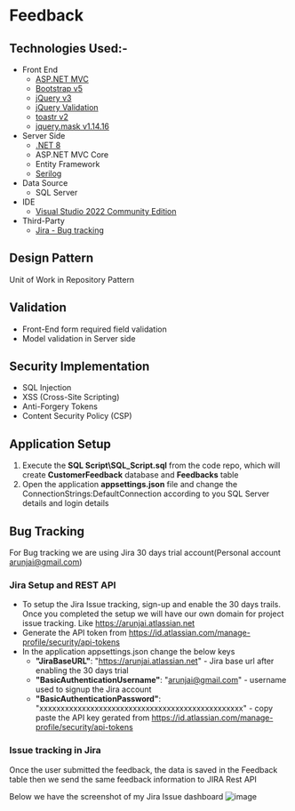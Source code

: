 # Feedback

## Technologies Used:-
- Front End
  - [ASP.NET MVC](https://dotnet.microsoft.com/en-us/apps/aspnet)
  - [Bootstrap v5](https://getbootstrap.com/)
  - [jQuery v3](https://jquery.com/)
  - [jQuery Validation](https://jqueryvalidation.org/)
  - [toastr v2](https://github.com/CodeSeven/toastr)
  - [jquery.mask v1.14.16](https://igorescobar.github.io/jQuery-Mask-Plugin/)
- Server Side
  - [.NET 8](https://dotnet.microsoft.com/en-us/download)
  - ASP.NET MVC Core
  - Entity Framework
  - [Serilog](https://serilog.net/)
- Data Source
  - SQL Server
- IDE
  - [Visual Studio 2022 Community Edition](https://visualstudio.microsoft.com/thank-you-downloading-visual-studio/?sku=Community&channel=Release&version=VS2022&source=VSLandingPage&cid=2030&passive=false)
- Third-Party
  - [Jira - Bug tracking](https://www.atlassian.com/software/jira)
 
## Design Pattern
Unit of Work in Repository Pattern

## Validation
- Front-End form required field validation
- Model validation in Server side

## Security Implementation
- SQL Injection
- XSS (Cross-Site Scripting)
- Anti-Forgery Tokens
- Content Security Policy (CSP)

## Application Setup
1. Execute the **SQL Script\SQL_Script.sql** from the code repo, which will create **CustomerFeedback** database and **Feedbacks** table
2. Open the application **appsettings.json** file and change the ConnectionStrings:DefaultConnection according to you SQL Server details and login details

## Bug Tracking
For Bug tracking we are using Jira 30 days trial account(Personal account arunjai@gmail.com)

### Jira Setup and REST API
- To setup the Jira Issue tracking, sign-up and enable the 30 days trails. Once you completed the setup we will have our own domain for project issue tracking. Like https://arunjai.atlassian.net
- Generate the API token from https://id.atlassian.com/manage-profile/security/api-tokens
- In the application appsettings.json change the below keys
  - **"JiraBaseURL"**: "https://arunjai.atlassian.net" - Jira base url after enabling the 30 days trial
  - **"BasicAuthenticationUsername"**: "arunjai@gmail.com" - username used to signup the Jira account
  - **"BasicAuthenticationPassword"**: "xxxxxxxxxxxxxxxxxxxxxxxxxxxxxxxxxxxxxxxxxxxxxxxx" - copy paste the API key gerated from https://id.atlassian.com/manage-profile/security/api-tokens
 
### Issue tracking in Jira
Once the user submitted the feedback, the data is saved in the Feedback table then we send the same feedback information to JIRA Rest API

Below we have the screenshot of my Jira Issue dashboard
![image](https://github.com/user-attachments/assets/cbafe46b-a809-48dc-90ae-11159cfe7ebe)


